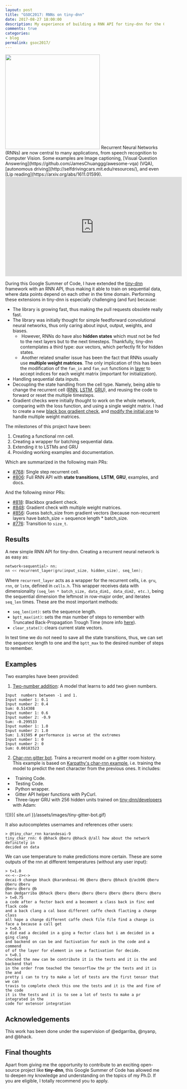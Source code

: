 ```yaml
---
layout: post
title: "GSOC2017: RNNs on tiny-dnn"
date: 2017-08-27 18:00:00
description: My experience of building a RNN API for tiny-dnn for the Google Summer of Code 2017.
comments: true
categories:
- blog
permalink: gsoc2017/
---
```

<img style="width:300px; margin:auto; padding:auto;" src="{{ site.url }}/assets/images/tiny-dnn-gsoc.png"/>
Recurrent Neural Networks (RNNs) are now central to many applications, from speech recognition to 
Computer Vision. Some examples are Image captioning, [Visual Question
Answering](https://github.com/JamesChuanggg/awesome-vqa) (VQA), [autonomous
driving](http://selfdrivingcars.mit.edu/resources/), 
and even [Lip reading](https://arxiv.org/abs/1611.01599). 

<div style="text-align:center;">
<iframe align="center" width="560" height="315" src="https://www.youtube.com/embed/b6nJbE1KK7Y" frameborder="0" allowfullscreen></iframe>
</div>

During this Google Summer of Code, I have extended the
[tiny-dnn](https://github.com/tiny-dnn/tiny-dnn) framework with an RNN API, thus
making it able to train on sequential data, where data points depend on each
other in the time domain. Performing these extensions in tiny-dnn is especially
challenging (and fun) because:
- The library is growing fast, thus making the pull requests obsolete really fast.
- The library was initially thought for simple feedforward convolutional neural
 networks, thus only caring about input, output, weights, and biases. 
  - &nbsp;However, RNNs do have also **hidden states** which must not be fed to the next layers
 but to the next timesteps. Thankfully, tiny-dnn contemplates a third type:
 *aux* vectors, which perfectly fit for hidden states. 
  - &nbsp;Another related smaller issue 
 has been the fact that RNNs usually use **multiple weight matrices**. The only
 implication of this has been the modification of the `fan_in` and `fan_out`
 functions in [layer](https://github.com/tiny-dnn/tiny-dnn/pull/768/files#diff-a1617ac70e8f704e6996e605b9f4b889R303) to accept indices for each weight matrix
 (important for initialization).
- Handling sequential data inputs.
- Decoupling the state handling from the cell type. Namely, being able to change
 the recurrent cell
 ([RNN](://github.com/tiny-dnn/tiny-dnn/pull/806/files#diff-e5eec78cc6798eed6e1240a94a45b602),
 [LSTM](https://github.com/tiny-dnn/tiny-dnn/pull/806/files#diff-f06a1ddf77504dc55259e064cae1fe07),
 [GRU](https://github.com/tiny-dnn/tiny-dnn/pull/806/files#diff-0ec17f98a652d0f516860eda2d1acc8a)), and reusing the code to forward or reset the
 multiple timesteps. 
- Gradient checks were initially thought to work on the whole network, comparing
  with the loss function, and using a single weight matrix. I had to create a
  new [black box gradient check](https://github.com/tiny-dnn/tiny-dnn/pull/846),
  and [modify the initial one](https://github.com/tiny-dnn/tiny-dnn/pull/818) to handle multiple weight matrices.

The milestones of this project have been:
1. Creating a functional rnn cell.
2. Creating a wrapper for batching sequential data.
3. Extending it to LSTMs and GRU
4. Providing working examples and documentation.

Which are summarized in the following main PRs:
* [#768](https://github.com/tiny-dnn/tiny-dnn/pull/768): Single step recurrent
 cell.
* [#806](https://github.com/tiny-dnn/tiny-dnn/pull/806): Full RNN API with
 **state transitions**, **LSTM**, **GRU**, examples, and docs.

And the following minor PRs:
* [#818](https://github.com/tiny-dnn/tiny-dnn/pull/818): Blackbox gradient check.
* [#848](https://github.com/tiny-dnn/tiny-dnn/pull/846): Gradient check with
 multiple weight matrices.
* [#856](https://github.com/tiny-dnn/tiny-dnn/pull/818): Guess batch\_size from
 gradient vectors (because non-recurrent layers have batch\_size = sequence
 length * batch\_size.
* [#776](https://github.com/tiny-dnn/tiny-dnn/pull/776): Transition to
 `size_t`.

Results
----

A new simple RNN API for tiny-dnn. Creating a recurrent neural network is as
 easy as:
 
~~~ c++
network<sequential> nn;
nn << recurrent_layer(gru(input_size, hidden_size), seq_len);
~~~

Where `recurrent_layer` acts as a wrapper for the recurrent cells, i.e. `gru`,
`rnn`, or `lstm`, defined in `cells.h`. This wrapper receives data with
dimensionality `(seq_len * batch_size, data_dim1, data_dim2, etc.)`, being the
sequential dimension the leftmost in row-major order, and iterates
`seq_len` times. These are the most important methods:
- `seq_len(int)`: sets the sequence length.
- `bptt_max(int)`: sets the max number of steps to remember with Truncated
  Back-Propagation Trough Time (more info
  [here](https://r2rt.com/styles-of-truncated-backpropagation.html)).
- `clear_state()`: clears current state vectors.

In test time we do not need to save all the state transitions, thus, we can set
the sequence length to one and the `bptt_max` to the desired number of steps to
remember.

Examples
----

Two examples have been provided: 
1. [Two-number addition](
https://github.com/prlz77/tiny-dnn/tree/rnn/examples/recurrent_addition):
A model that learns to add two given numbers.
```
Input  numbers between -1 and 1.
Input number 1: 0.1
Input number 2: 0.4
Sum: 0.514308
Input number 1: 0.6
Input number 2: -0.9
Sum: -0.299533
Input number 1: 1.0
Input number 2: 1.0
Sum: 1.91505 # performance is worse at the extremes
Input number 1: 0
Input number 2: 0
Sum: 0.00183523
```
2. [Char-rnn gitter
bot](https://github.com/prlz77/tiny-dnn/tree/rnn/examples/char_rnn). Trains a
recurrent model on a gitter room history. This example is based on [Karpathy's
char-rnn example](https://github.com/karpathy/char-rnn), i.e. training the model
to predict the next character from the previous ones. It includes:
- &nbsp;&nbsp;Training Code.
- &nbsp;&nbsp;Testing Code.
- &nbsp;&nbsp;Python wrapper.
- &nbsp;&nbsp;Gitter API helper functions with PyCurl.
- &nbsp;&nbsp;Three-layer GRU with 256 hidden units trained on
  [tiny-dnn/developers](https://gitter.im/tiny-dnn/developers) with Adam:

![]({{ site.url }}/assets/images/tiny-gitter-bot.gif)

It also autocompletes usernames and references other users:

```
> @tiny_char_rnn karandesai-9
tiny_char_rnn: 6 @bhack @beru @bhack @/all how about the network definitely in
decided on data
```

We can use temperature to make predictions more certain. These are some
outputs of the rnn at different temperatures (without any user input):
```
> t=1.0
<<-<--z><->
decai-9 change bhack @karandesai-96 @beru @beru @bhack @/acb96 @beru @beru @beru
@beru @beru @b
han @edgarriba @bhack @beru @beru @beru @beru @beru @beru @beru @beru
> t=0.75
a code after a fector back end a becement a class back in finc eed flack code
and a back clang a cal base different caffe check flacting a change class 
all hape a change different caffe check file file find a change is face a because a call get
> t=0.5
a did ead a decided in a ging a fector class but i am decided in a ging clang
and backend on can be and factivation for each in the code and a commend
of of the layer for element in see a factivation for decide.
> t=0.1
checked the new can be contribute it is the tests and it is the and backend that
in the order from teached the tensorflow the pr the tests and it is the and
pretty i can to try to make a lot of tests are the first tensor that we can
travis to complete check this one the tests and it is the and fine of the code
it is the tests and it is to see a lot of tests to make a pr integrated in the
code for extensor integration
```

Acknowledgements
---

This work has been done under the supervision of @edgarriba, @nyanp, and @bhack.

Final thoughts
---

Apart from giving me the opportunity to contribute to an exciting open-source
project like **tiny-dnn**, this Google Summer of Code has allowed me to deepen
my knowledge and understanding on the topics of my Ph.D. If you are eligible, I
totally recommend you to apply.
